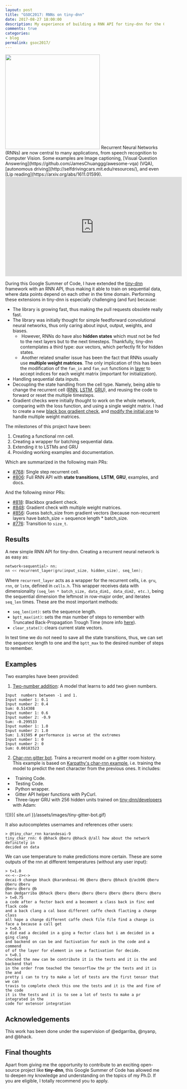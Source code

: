 ```yaml
---
layout: post
title: "GSOC2017: RNNs on tiny-dnn"
date: 2017-08-27 18:00:00
description: My experience of building a RNN API for tiny-dnn for the Google Summer of Code 2017.
comments: true
categories:
- blog
permalink: gsoc2017/
---
```

<img style="width:300px; margin:auto; padding:auto;" src="{{ site.url }}/assets/images/tiny-dnn-gsoc.png"/>
Recurrent Neural Networks (RNNs) are now central to many applications, from speech recognition to 
Computer Vision. Some examples are Image captioning, [Visual Question
Answering](https://github.com/JamesChuanggg/awesome-vqa) (VQA), [autonomous
driving](http://selfdrivingcars.mit.edu/resources/), 
and even [Lip reading](https://arxiv.org/abs/1611.01599). 

<div style="text-align:center;">
<iframe align="center" width="560" height="315" src="https://www.youtube.com/embed/b6nJbE1KK7Y" frameborder="0" allowfullscreen></iframe>
</div>

During this Google Summer of Code, I have extended the
[tiny-dnn](https://github.com/tiny-dnn/tiny-dnn) framework with an RNN API, thus
making it able to train on sequential data, where data points depend on each
other in the time domain. Performing these extensions in tiny-dnn is especially
challenging (and fun) because:
- The library is growing fast, thus making the pull requests obsolete really fast.
- The library was initially thought for simple feedforward convolutional neural
 networks, thus only caring about input, output, weights, and biases. 
  - &nbsp;However, RNNs do have also **hidden states** which must not be fed to the next layers
 but to the next timesteps. Thankfully, tiny-dnn contemplates a third type:
 *aux* vectors, which perfectly fit for hidden states. 
  - &nbsp;Another related smaller issue 
 has been the fact that RNNs usually use **multiple weight matrices**. The only
 implication of this has been the modification of the `fan_in` and `fan_out`
 functions in [layer](https://github.com/tiny-dnn/tiny-dnn/pull/768/files#diff-a1617ac70e8f704e6996e605b9f4b889R303) to accept indices for each weight matrix
 (important for initialization).
- Handling sequential data inputs.
- Decoupling the state handling from the cell type. Namely, being able to change
 the recurrent cell
 ([RNN](://github.com/tiny-dnn/tiny-dnn/pull/806/files#diff-e5eec78cc6798eed6e1240a94a45b602),
 [LSTM](https://github.com/tiny-dnn/tiny-dnn/pull/806/files#diff-f06a1ddf77504dc55259e064cae1fe07),
 [GRU](https://github.com/tiny-dnn/tiny-dnn/pull/806/files#diff-0ec17f98a652d0f516860eda2d1acc8a)), and reusing the code to forward or reset the
 multiple timesteps. 
- Gradient checks were initially thought to work on the whole network, comparing
  with the loss function, and using a single weight matrix. I had to create a
  new [black box gradient check](https://github.com/tiny-dnn/tiny-dnn/pull/846),
  and [modify the initial one](https://github.com/tiny-dnn/tiny-dnn/pull/818) to handle multiple weight matrices.

The milestones of this project have been:
1. Creating a functional rnn cell.
2. Creating a wrapper for batching sequential data.
3. Extending it to LSTMs and GRU
4. Providing working examples and documentation.

Which are summarized in the following main PRs:
* [#768](https://github.com/tiny-dnn/tiny-dnn/pull/768): Single step recurrent
 cell.
* [#806](https://github.com/tiny-dnn/tiny-dnn/pull/806): Full RNN API with
 **state transitions**, **LSTM**, **GRU**, examples, and docs.

And the following minor PRs:
* [#818](https://github.com/tiny-dnn/tiny-dnn/pull/818): Blackbox gradient check.
* [#848](https://github.com/tiny-dnn/tiny-dnn/pull/846): Gradient check with
 multiple weight matrices.
* [#856](https://github.com/tiny-dnn/tiny-dnn/pull/818): Guess batch\_size from
 gradient vectors (because non-recurrent layers have batch\_size = sequence
 length * batch\_size.
* [#776](https://github.com/tiny-dnn/tiny-dnn/pull/776): Transition to
 `size_t`.

Results
----

A new simple RNN API for tiny-dnn. Creating a recurrent neural network is as
 easy as:
 
~~~ c++
network<sequential> nn;
nn << recurrent_layer(gru(input_size, hidden_size), seq_len);
~~~

Where `recurrent_layer` acts as a wrapper for the recurrent cells, i.e. `gru`,
`rnn`, or `lstm`, defined in `cells.h`. This wrapper receives data with
dimensionality `(seq_len * batch_size, data_dim1, data_dim2, etc.)`, being the
sequential dimension the leftmost in row-major order, and iterates
`seq_len` times. These are the most important methods:
- `seq_len(int)`: sets the sequence length.
- `bptt_max(int)`: sets the max number of steps to remember with Truncated
  Back-Propagation Trough Time (more info
  [here](https://r2rt.com/styles-of-truncated-backpropagation.html)).
- `clear_state()`: clears current state vectors.

In test time we do not need to save all the state transitions, thus, we can set
the sequence length to one and the `bptt_max` to the desired number of steps to
remember.

Examples
----

Two examples have been provided: 
1. [Two-number addition](
https://github.com/prlz77/tiny-dnn/tree/rnn/examples/recurrent_addition):
A model that learns to add two given numbers.
```
Input  numbers between -1 and 1.
Input number 1: 0.1
Input number 2: 0.4
Sum: 0.514308
Input number 1: 0.6
Input number 2: -0.9
Sum: -0.299533
Input number 1: 1.0
Input number 2: 1.0
Sum: 1.91505 # performance is worse at the extremes
Input number 1: 0
Input number 2: 0
Sum: 0.00183523
```
2. [Char-rnn gitter
bot](https://github.com/prlz77/tiny-dnn/tree/rnn/examples/char_rnn). Trains a
recurrent model on a gitter room history. This example is based on [Karpathy's
char-rnn example](https://github.com/karpathy/char-rnn), i.e. training the model
to predict the next character from the previous ones. It includes:
- &nbsp;&nbsp;Training Code.
- &nbsp;&nbsp;Testing Code.
- &nbsp;&nbsp;Python wrapper.
- &nbsp;&nbsp;Gitter API helper functions with PyCurl.
- &nbsp;&nbsp;Three-layer GRU with 256 hidden units trained on
  [tiny-dnn/developers](https://gitter.im/tiny-dnn/developers) with Adam:

![]({{ site.url }}/assets/images/tiny-gitter-bot.gif)

It also autocompletes usernames and references other users:

```
> @tiny_char_rnn karandesai-9
tiny_char_rnn: 6 @bhack @beru @bhack @/all how about the network definitely in
decided on data
```

We can use temperature to make predictions more certain. These are some
outputs of the rnn at different temperatures (without any user input):
```
> t=1.0
<<-<--z><->
decai-9 change bhack @karandesai-96 @beru @beru @bhack @/acb96 @beru @beru @beru
@beru @beru @b
han @edgarriba @bhack @beru @beru @beru @beru @beru @beru @beru @beru
> t=0.75
a code after a fector back end a becement a class back in finc eed flack code
and a back clang a cal base different caffe check flacting a change class 
all hape a change different caffe check file file find a change is face a because a call get
> t=0.5
a did ead a decided in a ging a fector class but i am decided in a ging clang
and backend on can be and factivation for each in the code and a commend
of of the layer for element in see a factivation for decide.
> t=0.1
checked the new can be contribute it is the tests and it is the and backend that
in the order from teached the tensorflow the pr the tests and it is the and
pretty i can to try to make a lot of tests are the first tensor that we can
travis to complete check this one the tests and it is the and fine of the code
it is the tests and it is to see a lot of tests to make a pr integrated in the
code for extensor integration
```

Acknowledgements
---

This work has been done under the supervision of @edgarriba, @nyanp, and @bhack.

Final thoughts
---

Apart from giving me the opportunity to contribute to an exciting open-source
project like **tiny-dnn**, this Google Summer of Code has allowed me to deepen
my knowledge and understanding on the topics of my Ph.D. If you are eligible, I
totally recommend you to apply.
